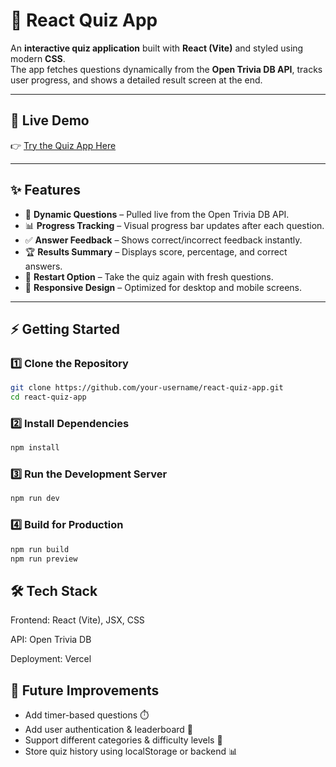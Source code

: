 # 🧩 React Quiz App

An **interactive quiz application** built with **React (Vite)** and styled using modern **CSS**.  
The app fetches questions dynamically from the **Open Trivia DB API**, tracks user progress, and shows a detailed result screen at the end.

---

## 🚀 Live Demo
👉 [Try the Quiz App Here](https://react-quiz-app-five-mu.vercel.app/)  

---

## ✨ Features
- 🎯 **Dynamic Questions** – Pulled live from the Open Trivia DB API.
- 📊 **Progress Tracking** – Visual progress bar updates after each question.
- ✅ **Answer Feedback** – Shows correct/incorrect feedback instantly.
- 🏆 **Results Summary** – Displays score, percentage, and correct answers.
- 🔄 **Restart Option** – Take the quiz again with fresh questions.
- 📱 **Responsive Design** – Optimized for desktop and mobile screens.

---

## ⚡ Getting Started

### 1️⃣ Clone the Repository
```bash
git clone https://github.com/your-username/react-quiz-app.git
cd react-quiz-app
```
### 2️⃣ Install Dependencies
```bash
npm install
```
### 3️⃣ Run the Development Server
```bash
npm run dev
```
### 4️⃣ Build for Production
```bash
npm run build
npm run preview
```
## 🛠️ Tech Stack

Frontend: React (Vite), JSX, CSS

API: Open Trivia DB

Deployment: Vercel

## 🎯 Future Improvements
- Add timer-based questions ⏱️
- Add user authentication & leaderboard 👥
- Support different categories & difficulty levels 🎲
- Store quiz history using localStorage or backend 📊


